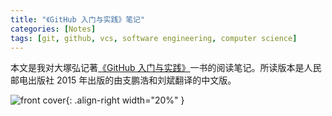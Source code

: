 ```yaml
---
title: "《GitHub 入门与实践》笔记"
categories: [Notes]
tags: [git, github, vcs, software engineering, computer science]
---
```


本文是我对大塚弘记著[《GitHub 入门与实践》](https://book.douban.com/subject/26462816/)一书的阅读笔记。所读版本是人民邮电出版社 2015 年出版的由支鹏浩和刘斌翻译的中文版。

![front cover](https://img9.doubanio.com/view/subject/s/public/s28147406.jpg){: .align-right width="20%" }
